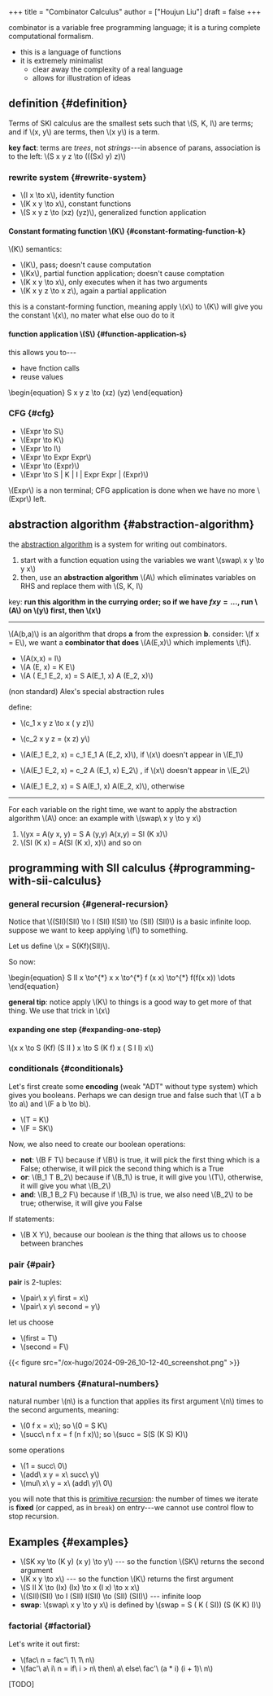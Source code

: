 +++
title = "Combinator Calculus"
author = ["Houjun Liu"]
draft = false
+++

combinator is a variable free programming language; it is a turing complete computational formalism.

-   this is a language of functions
-   it is extremely minimalist
    -   clear away the complexity of a real language
    -   allows for illustration of ideas


## definition {#definition}

Terms of SKI calculus are the smallest sets such that \\(S, K, I\\) are terms; and if \\(x, y\\) are terms, then \\(x y\\) is a term.

**key fact**: terms are _trees_, not _strings_---in absence of parans, association is to the left: \\(S x y z \to (((Sx) y) z)\\)


### rewrite system {#rewrite-system}

-   \\(I x \to x\\), identity function
-   \\(K x y \to x\\), constant functions
-   \\(S x y z \to  (xz) (yz)\\), generalized function application


#### Constant formating function \\(K\\) {#constant-formating-function-k}

\\(K\\) semantics:

-   \\(K\\), pass; doesn't cause computation
-   \\(Kx\\), partial function application; doesn't cause comptation
-   \\(K x y \to x\\), only executes when it has two arguments
-   \\(K x y z \to x z\\), again a partial application

this is a constant-forming function, meaning apply \\(x\\) to \\(K\\) will give you the constant \\(x\\), no mater what else ouo do to it


#### function application \\(S\\) {#function-application-s}

this allows you to---

-   have fnction calls
-   reuse values

\begin{equation}
S x y z \to (xz) (yz)
\end{equation}


### CFG {#cfg}

-   \\(Expr \to  S\\)
-   \\(Expr \to  K\\)
-   \\(Expr \to  I\\)
-   \\(Expr \to  Expr Expr\\)
-   \\(Expr \to  (Expr)\\)
-   \\(Expr \to S | K | I | Expr Expr | (Expr)\\)

\\(Expr\\) is a non terminal; CFG application is done when we have no more \\(Expr\\) left.


## abstraction algorithm {#abstraction-algorithm}

the [abstraction algorithm](#abstraction-algorithm) is a system for writing out combinators.

1.  start with a function equation using the variables we want \\(swap\ x y \to  y x\\)
2.  then, use an **abstraction algorithm** \\(A\\) which eliminates variables on RHS and replace them with \\(S, K, I\\)

key: **run this algorithm in the currying order; so if we have $f x y = ...$, run \\(A\\) on \\(y\\) first, then \\(x\\)**

---

\\(A(b,a)\\) is an algorithm that drops **a** from the expression **b**. consider: \\(f x = E\\), we want a **combinator that does** \\(A(E,x)\\) which implements \\(f\\).

-   \\(A(x,x) = I\\)
-   \\(A (E, x) = K E\\)
-   \\(A ( E\_1 E\_2, x) = S A(E\_1, x) A (E\_2, x)\\)

(non standard) Alex's special abstraction rules

define:

-   \\(c\_1 x y z \to  x ( y z)\\)
-   \\(c\_2 x y z = (x z) y\\)

-   \\(A(E\_1 E\_2, x) = c\_1 E\_1 A (E\_2, x)\\), if \\(x\\) doesn't appear in \\(E\_1\\)
-   \\(A(E\_1 E\_2, x) = c\_2 A (E\_1, x) E\_2\\) , if \\(x\\) doesn't appear in \\(E\_2\\)
-   \\(A(E\_1 E\_2, x) = S A(E\_1, x) A(E\_2, x)\\), otherwise

---

For each variable on the right time, we want to apply the abstraction algorithm \\(A\\) once: an example with \\(swap\ x y \to  y x\\)

1.  \\(yx = A(y x, y) = S A (y,y) A(x,y) = SI (K x)\\)
2.  \\(SI (K x) = A(SI (K x), x)\\) and so on


## programming with SII calculus {#programming-with-sii-calculus}


### general recursion {#general-recursion}

Notice that \\((SII)(SII) \to I (SII) I(SII) \to  (SII) (SII)\\) is a basic infinite loop. suppose we want to keep applying \\(f\\) to something.

Let us define \\(x = S(Kf)(SII)\\).

So now:

\begin{equation}
S II x \to^{\*} x x \to^{\*} f (x x) \to^{\*} f(f(x x)) \dots
\end{equation}

**general tip**: notice apply \\(K\\) to things is a good way to get more of that thing. We use that trick in \\(x\\)


#### expanding one step {#expanding-one-step}

\\(x x \to  S (Kf) (S II ) x \to  S (K f) x ( S I I) x\\)


### conditionals {#conditionals}

Let's first create some **encoding** (weak "ADT" without type system) which gives you booleans. Perhaps we can design true and false such that \\(T a b \to a\\) and \\(F a b \to b\\).

-   \\(T = K\\)
-   \\(F = SK\\)

Now, we also need to create our boolean operations:

-   **not**: \\(B F T\\) because if \\(B\\) is true, it will pick the first thing which is a False; otherwise, it will pick the second thing which is a True
-   **or**: \\(B\_1 T B\_2\\) because if \\(B\_1\\) is true, it will give you \\(T\\), otherwise, it will give you what \\(B\_2\\)
-   **and**: \\(B\_1 B\_2 F\\) because if \\(B\_1\\) is true, we also need \\(B\_2\\) to be true; otherwise, it will give you False

If statements:

-   \\(B X Y\\), because our boolean _is_ the thing that allows us to choose between branches


### pair {#pair}

**pair** is 2-tuples:

-   \\(pair\ x y\ first = x\\)
-   \\(pair\ x y\ second = y\\)

let us choose

-   \\(first = T\\)
-   \\(second = F\\)

{{< figure src="/ox-hugo/2024-09-26_10-12-40_screenshot.png" >}}


### natural numbers {#natural-numbers}

natural number \\(n\\) is a function that applies its first argument \\(n\\) times to the second arguments, meaning:

-   \\(0 f x = x\\); so \\(0 = S K\\)
-   \\(succ\ n f x = f (n f x)\\); so \\(succ = S(S (K S) K)\\)

some operations

-   \\(1 = succ\ 0\\)
-   \\(add\ x y = x\ succ\ y\\)
-   \\(mul\ x\ y = x\ (add\ y)\ 0\\)

you will note that this is [primitive recursion](#natural-numbers): the number of times we iterate is **fixed** (or capped, as in `break`) on entry---we cannot use control flow to stop recursion.


## Examples {#examples}

-   \\(SK xy \to (K y) (x y) \to y\\) --- so the function \\(SK\\) returns the second argument
-   \\(K x y \to x\\) --- so the function \\(K\\) returns the first argument
-   \\(S II X \to (Ix) (Ix) \to x (I x) \to  x x\\)
-   \\((SII)(SII) \to I (SII) I(SII) \to  (SII) (SII)\\) --- infinite loop
-   **swap**: \\(swap\ x y \to y x\\) is defined by \\(swap = S ( K ( SI)) (S (K K) I)\\)


### factorial {#factorial}

Let's write it out first:

-   \\(fac\ n = fac'\ 1\ 1\ n\\)
-   \\(fac'\ a\ i\ n = if\ i > n\ then\ a\ else\ fac'\ (a \* i) (i + 1)\ n\\)

[TODO]
